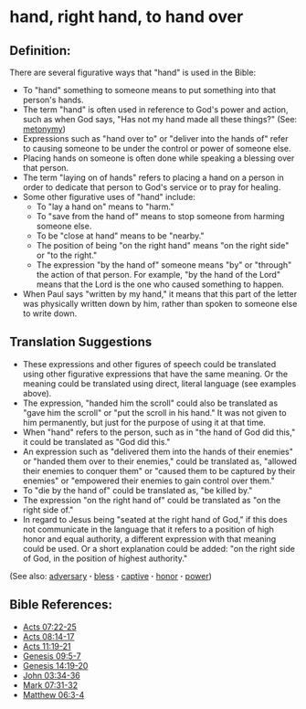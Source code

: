 # hand, right hand, to hand over #

## Definition: ##

There are several figurative ways that "hand" is used in the Bible:

* To "hand" something to someone means to put something into that person's hands.
* The term "hand" is often used in reference to God's power and action, such as when God says, "Has not my hand made all these things?" (See: [metonymy](https://git.door43.org/Door43/en-ta-translate-vol2/src/master/content/figs_metonymy.md))
* Expressions such as "hand over to" or "deliver into the hands of" refer to causing someone to be under the control or power of someone else.
* Placing hands on someone is often done while speaking a blessing over that person.
* The term "laying on of hands" refers to placing a hand on a person in order to dedicate that person to God's service or to pray for healing.
* Some other figurative uses of "hand" include:
   * To "lay a hand on" means to "harm."
   * To "save from the hand of" means to stop someone from harming someone else.
   * To be "close at hand" means to be "nearby."
   * The position of being "on the right hand" means "on the right side" or "to the right."
   * The expression "by the hand of" someone means "by" or "through" the action of that person. For example, "by the hand of the Lord" means that the Lord is the one who caused something to happen.
* When Paul says "written by my hand," it means that this part of the letter was physically written down by him, rather than spoken to someone else to write down.

## Translation Suggestions ##

* These expressions and other figures of speech could be translated using other figurative expressions that have the same meaning. Or the meaning could be translated using direct, literal language (see examples above).
* The expression, "handed him the scroll" could also be translated as "gave him the scroll" or "put the scroll in his hand." It was not given to him permanently, but just for the purpose of using it at that time.
* When "hand" refers to the person, such as in "the hand of God did this," it could be translated as "God did this."
* An expression such as "delivered them into the hands of their enemies" or "handed them over to their enemies," could be translated as, "allowed their enemies to conquer them" or "caused them to be captured by their enemies" or "empowered their enemies to gain control over them."
* To "die by the hand of" could be translated as, "be killed by."
* The expression "on the right hand of" could be translated as "on the right side of."
* In regard to Jesus being "seated at the right hand of God," if this does not communicate in the language that it refers to a position of high honor and equal authority, a different expression with that meaning could be used. Or a short explanation could be added: "on the right side of God, in the position of highest authority."

(See also: [adversary](../other/adversary.md) **·** [bless](../kt/bless.md) **·** [captive](../other/captive.md) **·** [honor](../other/honor.md) **·** [power](../kt/power.md))

## Bible References: ##

* [Acts 07:22-25](https://door43.org/en/bible/notes/act/07/22)
* [Acts 08:14-17](https://door43.org/en/bible/notes/act/08/14)
* [Acts 11:19-21](https://door43.org/en/bible/notes/act/11/19)
* [Genesis 09:5-7](https://door43.org/en/bible/notes/gen/09/05)
* [Genesis 14:19-20](https://door43.org/en/bible/notes/gen/14/19)
* [John 03:34-36](https://door43.org/en/bible/notes/jhn/03/34)
* [Mark 07:31-32](https://door43.org/en/bible/notes/mrk/07/31)
* [Matthew 06:3-4](https://door43.org/en/bible/notes/mat/06/03)

